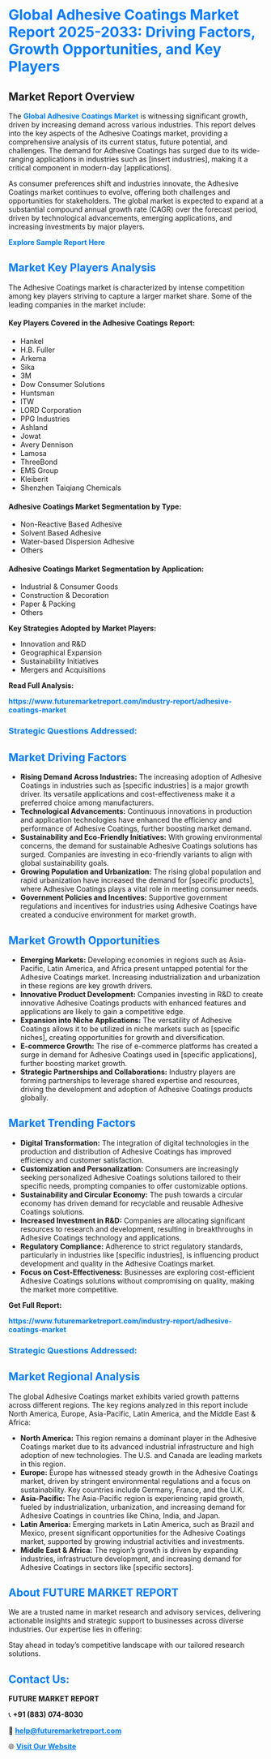 <h1 style="color: #007BFF;">Global Adhesive Coatings Market Report 2025-2033: Driving Factors, Growth Opportunities, and Key Players</h1>

<section id="overview">
<h2>Market Report Overview</h2>
<p>The <a href="https://www.futuremarketreport.com/industry-report/adhesive-coatings-market" style="color: #007BFF; text-decoration: none;"><strong>Global Adhesive Coatings Market</strong></a> is witnessing significant growth, driven by increasing demand across various industries. This report delves into the key aspects of the Adhesive Coatings market, providing a comprehensive analysis of its current status, future potential, and challenges. The demand for Adhesive Coatings has surged due to its wide-ranging applications in industries such as [insert industries], making it a critical component in modern-day [applications].</p>
<p>As consumer preferences shift and industries innovate, the Adhesive Coatings market continues to evolve, offering both challenges and opportunities for stakeholders. The global market is expected to expand at a substantial compound annual growth rate (CAGR) over the forecast period, driven by technological advancements, emerging applications, and increasing investments by major players.</p>
</section>

<section id="overview">
<p><a href="https://www.futuremarketreport.com/request-sample/reportId=27151" style="color: #007BFF; text-decoration: none;"><strong>Explore Sample Report Here</strong></a></p>
</section>

<section id="key-players">
<h2 style="color: #007BFF;">Market Key Players Analysis</h2>
<p>The Adhesive Coatings market is characterized by intense competition among key players striving to capture a larger market share. Some of the leading companies in the market include:</p>
<h4>Key Players Covered in the Adhesive Coatings Report:</h4>
<ul><li>Hankel</li><li>H.B. Fuller</li><li>Arkema</li><li>Sika</li><li>3M</li><li>Dow Consumer Solutions</li><li>Huntsman</li><li>ITW</li><li>LORD Corporation</li><li>PPG Industries</li><li>Ashland</li><li>Jowat</li><li>Avery Dennison</li><li>Lamosa</li><li>ThreeBond</li><li>EMS Group</li><li>Kleiberit</li><li>Shenzhen Taiqiang Chemicals</li></ul>
<h4>Adhesive Coatings Market Segmentation by Type:</h4>
<ul><li>Non-Reactive Based Adhesive</li><li>Solvent Based Adhesive</li><li>Water-based Dispersion Adhesive</li><li>Others</li></ul>

<h4>Adhesive Coatings Market Segmentation by Application:</h4>
<ul><li>Industrial &amp; Consumer Goods</li><li>Construction &amp; Decoration</li><li>Paper &amp; Packing</li><li>Others</li></ul>
<p><strong>Key Strategies Adopted by Market Players:</strong></p>
<ul>
<li>Innovation and R&D</li>
<li>Geographical Expansion</li>
<li>Sustainability Initiatives</li>
<li>Mergers and Acquisitions</li>
</ul>
</section>

<section>
<p><strong>Read Full Analysis: </strong></p><a href="https://www.futuremarketreport.com/industry-report/adhesive-coatings-market" style="color: #007BFF; text-decoration: none;"><strong>https://www.futuremarketreport.com/industry-report/adhesive-coatings-market</strong></a>
<h3 style="color: #007BFF;">Strategic Questions Addressed:</h3>
</section>

<section id="driving-factors">
<h2 style="color: #007BFF;">Market Driving Factors</h2>
<ul>
<li><strong>Rising Demand Across Industries:</strong> The increasing adoption of Adhesive Coatings in industries such as [specific industries] is a major growth driver. Its versatile applications and cost-effectiveness make it a preferred choice among manufacturers.</li>
<li><strong>Technological Advancements:</strong> Continuous innovations in production and application technologies have enhanced the efficiency and performance of Adhesive Coatings, further boosting market demand.</li>
<li><strong>Sustainability and Eco-Friendly Initiatives:</strong> With growing environmental concerns, the demand for sustainable Adhesive Coatings solutions has surged. Companies are investing in eco-friendly variants to align with global sustainability goals.</li>
<li><strong>Growing Population and Urbanization:</strong> The rising global population and rapid urbanization have increased the demand for [specific products], where Adhesive Coatings plays a vital role in meeting consumer needs.</li>
<li><strong>Government Policies and Incentives:</strong> Supportive government regulations and incentives for industries using Adhesive Coatings have created a conducive environment for market growth.</li>
</ul>
</section>

<section id="growth-opportunities">
<h2 style="color: #007BFF;">Market Growth Opportunities</h2>
<ul>
<li><strong>Emerging Markets:</strong> Developing economies in regions such as Asia-Pacific, Latin America, and Africa present untapped potential for the Adhesive Coatings market. Increasing industrialization and urbanization in these regions are key growth drivers.</li>
<li><strong>Innovative Product Development:</strong> Companies investing in R&D to create innovative Adhesive Coatings products with enhanced features and applications are likely to gain a competitive edge.</li>
<li><strong>Expansion into Niche Applications:</strong> The versatility of Adhesive Coatings allows it to be utilized in niche markets such as [specific niches], creating opportunities for growth and diversification.</li>
<li><strong>E-commerce Growth:</strong> The rise of e-commerce platforms has created a surge in demand for Adhesive Coatings used in [specific applications], further boosting market growth.</li>
<li><strong>Strategic Partnerships and Collaborations:</strong> Industry players are forming partnerships to leverage shared expertise and resources, driving the development and adoption of Adhesive Coatings products globally.</li>
</ul>
</section>

<section id="trending-factors">
<h2 style="color: #007BFF;">Market Trending Factors</h2>
<ul>
<li><strong>Digital Transformation:</strong> The integration of digital technologies in the production and distribution of Adhesive Coatings has improved efficiency and customer satisfaction.</li>
<li><strong>Customization and Personalization:</strong> Consumers are increasingly seeking personalized Adhesive Coatings solutions tailored to their specific needs, prompting companies to offer customizable options.</li>
<li><strong>Sustainability and Circular Economy:</strong> The push towards a circular economy has driven demand for recyclable and reusable Adhesive Coatings solutions.</li>
<li><strong>Increased Investment in R&D:</strong> Companies are allocating significant resources to research and development, resulting in breakthroughs in Adhesive Coatings technology and applications.</li>
<li><strong>Regulatory Compliance:</strong> Adherence to strict regulatory standards, particularly in industries like [specific industries], is influencing product development and quality in the Adhesive Coatings market.</li>
<li><strong>Focus on Cost-Effectiveness:</strong> Businesses are exploring cost-efficient Adhesive Coatings solutions without compromising on quality, making the market more competitive.</li>
</ul>
</section>

<section>
<p><strong>Get Full Report: </strong></p><a href="https://www.futuremarketreport.com/industry-report/adhesive-coatings-market" style="color: #007BFF; text-decoration: none;"><strong>https://www.futuremarketreport.com/industry-report/adhesive-coatings-market</strong></a>
<h3 style="color: #007BFF;">Strategic Questions Addressed:</h3>
</section>


<section id="regional-analysis">
<h2 style="color: #007BFF;">Market Regional Analysis</h2>
<p>The global Adhesive Coatings market exhibits varied growth patterns across different regions. The key regions analyzed in this report include North America, Europe, Asia-Pacific, Latin America, and the Middle East & Africa:</p>
<ul>
<li><strong>North America:</strong> This region remains a dominant player in the Adhesive Coatings market due to its advanced industrial infrastructure and high adoption of new technologies. The U.S. and Canada are leading markets in this region.</li>
<li><strong>Europe:</strong> Europe has witnessed steady growth in the Adhesive Coatings market, driven by stringent environmental regulations and a focus on sustainability. Key countries include Germany, France, and the U.K.</li>
<li><strong>Asia-Pacific:</strong> The Asia-Pacific region is experiencing rapid growth, fueled by industrialization, urbanization, and increasing demand for Adhesive Coatings in countries like China, India, and Japan.</li>
<li><strong>Latin America:</strong> Emerging markets in Latin America, such as Brazil and Mexico, present significant opportunities for the Adhesive Coatings market, supported by growing industrial activities and investments.</li>
<li><strong>Middle East & Africa:</strong> The region’s growth is driven by expanding industries, infrastructure development, and increasing demand for Adhesive Coatings in sectors like [specific sectors].</li>
</ul>
</section>

<footer>
<h2 style="color: #007BFF;">About FUTURE MARKET REPORT</h2>
<p>We are a trusted name in market research and advisory services, delivering actionable insights and strategic support to businesses across diverse industries. Our expertise lies in offering:</p>

<p>Stay ahead in today’s competitive landscape with our tailored research solutions.</p>

<h2 style="color: #007BFF;">Contact Us:</h2>
<p><strong>FUTURE MARKET REPORT</strong></p>
<p>📞 <strong>+91 (883) 074-8030</strong></p>
<p>📧 <strong><a href="mailto:help@futuremarketreport.com" style="color: #007BFF;">help@futuremarketreport.com</a></strong></p>
<p>🌐 <strong><a href="https://www.futuremarketreport.com/" style="color: #007BFF;">Visit Our Website</a></strong></p>
</footer>
